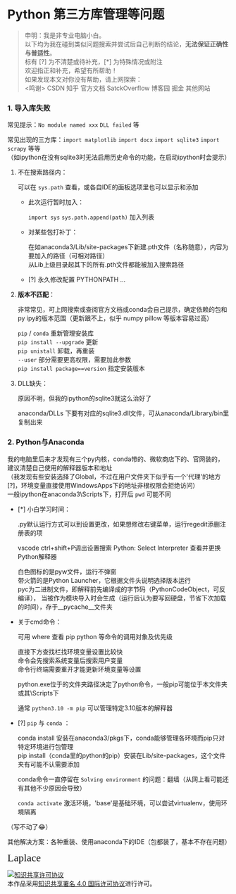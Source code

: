# Python 第三方库管理等问题

> 申明：我是非专业电脑小白。  
> 以下均为我在碰到类似问题搜索并尝试后自己判断的结论，**无法保证正确性与普适性**。  
> 标有 [?] 为不清楚或待补充，[*] 为特殊情况或附注  
> 欢迎指正和补充，希望有所帮助！  
> 如果发现本文对你没有帮助，请上网探索：  
> <鸣谢> CSDN  知乎  官方文档  SatckOverflow  博客园  掘金  其他网站

### 1. 导入库失败

常见提示：`No module named xxx`  `DLL failed` 等

常见出现的三方库：`import matplotlib` `import docx` `import sqlite3` `import scrapy` 等等  
（如ipython在没有sqlite3时无法启用历史命令的功能，在启动ipython时会提示）

1. 不在搜索路径内：

   可以在 `sys.path` 查看，或各自IDE的面板选项里也可以显示和添加

   - 此次运行暂时加入：

     `import sys`  `sys.path.append(path)` 加入列表

   - 对某些包打补丁：

     在如anaconda3/Lib/site-packages下新建.pth文件（名称随意），内容为要加入的路径（可相对路径）  
     从Lib上级目录起其下的所有.pth文件都能被加入搜索路径

   - [?] 永久修改配置 PYTHONPATH ...

2. **版本不匹配**：

   非常常见，可上网搜索或查阅官方文档或conda会自己提示，确定依赖的包和py ipy的版本范围（更新跟不上，似乎 numpy pillow 等版本容易过高）

   `pip` / `conda` 重新管理安装库  
   `pip install --upgrade` 更新   
   `pip unistall` 卸载，再重装   
   `--user` 部分需要更高权限，需要加此参数  
   `pip install package==version` 指定安装版本

3. DLL缺失：

   原因不明，但我的ipython的sqlite3就这么治好了

   anaconda/DLLs 下要有对应的sqlite3.dll文件，可从anaconda/Library/bin里复制出来

### 2. Python与Anaconda

我的电脑里后来才发现有三个py内核，conda带的、微软商店下的、官网装的，建议清楚自己使用的解释器版本和地址  
（我发现有些安装选择了Global，不过在用户文件夹下似乎有一个'代理'的地方[?]，环境变量直接使用WindowsApps下的地址非根权限会拒绝访问）  
一般ipython在anaconda3\Scripts下，打开后 `pwd` 可能不同

- [*] 小白学习时间：

  .py默认运行方式可以到设置更改，如果想修改右键菜单，运行regedit添删注册表的项

  vscode ctrl+shift+P调出设置搜索 Python: Select Interpreter 查看并更换Python解释器

  白色图标的是pyw文件，运行不弹窗  
  带火箭的是Python Launcher，它根据文件头说明选择版本运行  
  pyc为二进制文件，即解释前先编译成的字节码（PythonCodeObject，可反编译），
  当被作为模块导入时会生成（运行后认为要写回硬盘，节省下次加载的时间），存于\__pycache__文件夹

- 关于cmd命令：

  可用 where 查看 pip python 等命令的调用对象及优先级

  直接下方查找栏找环境变量设置比较快  
  命令会先搜索系统变量后搜索用户变量  
  命令行终端需要重开才能更新环境变量等设置

  python.exe位于的文件夹路径决定了python命令，一般pip可能位于本文件夹或其\Scripts下

  通常 `python3.10 -m pip` 可以管理特定3.10版本的解释器

- [?] `pip` 与 `conda` ：

  conda install 安装在anaconda3/pkgs下，conda能够管理各环境而pip只对特定环境进行包管理  
  pip install（conda里的python的pip）安装在Lib/site-packages，这个文件夹有可能不认需要添加

  conda命令一直停留在 `Solving environment` 的问题：翻墙（从网上看可能还有其他不少原因会导致）

  `conda activate` 激活环境，'base'是基础环境，可以尝试virtualenv，使用环境隔离

（写不动了:joy:）

其他解决方案：各种重装、使用anaconda下的IDE（包都装了，基本不存在问题）

<font face="Segoe Script" size=5>Laplace</font>

<a rel="license" href="http://creativecommons.org/licenses/by/4.0/"><img alt="知识共享许可协议" style="border-width:0" src="https://i.creativecommons.org/l/by/4.0/88x31.png" /></a><br />本作品采用<a rel="license" href="http://creativecommons.org/licenses/by/4.0/">知识共享署名 4.0 国际许可协议</a>进行许可。